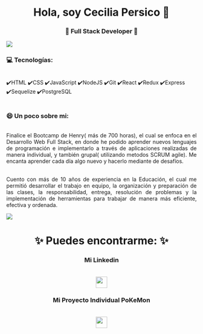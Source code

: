 
<!--
**CePersico/CePersico** is a ✨ _special_ ✨ repository because its `README.md` (this file) appears on your GitHub profile.

Here are some ideas to get you started:

- 🔭 I’m currently working on ...
- 🌱 I’m currently learning ...
- 👯 I’m looking to collaborate on ...
- 🤔 I’m looking for help with ...
- 💬 Ask me about ...
- 📫 How to reach me: ...
-  Pronouns: ...
- ⚡ Fun fact: ...
-->
<h1 align="center"> Hola, soy Cecilia Persico 👋 </h1>
<h3 align="center">🚀 Full Stack Developer 🚀</h3>

<img src="https://yata-apix-a9caea66-ad78-425f-aa08-e292558ebb65.lss.locawebcorp.com.br/b7c7dbff38ae4f419c94ce8d2254b9d9.png"> 

### 💻 Tecnologías:
<br/>
✔️HTML
✔️CSS
✔️JavaScript
✔️NodeJS
✔️Git
✔️React
✔️Redux
✔️Express
✔️Sequelize
✔️PostgreSQL
<br/>
<br/>

###  😄 Un poco sobre mi:
<p align="justify"><br/>
Finalice el Bootcamp de Henry( más de 700 horas), el cual se enfoca en el Desarrollo Web Full Stack, en donde he podido aprender nuevos lenguajes de programación e implementarlo a través de aplicaciones realizadas de manera individual, y también grupal( utilizando metodos SCRUM agile). Me encanta aprender cada día algo nuevo y hacerlo mediante de desafíos.
</p>
<p align="justify"><br/>
Cuento con más de 10 años de experiencia en la Educación, el cual me permitió desarrollar el trabajo en equipo, la organización y preparación de las clases, la responsabilidad, entrega, resolución de problemas y la implementación de herramientas para trabajar de manera más eficiente, efectiva y ordenada.
</p>

<img src="https://yata-apix-a9caea66-ad78-425f-aa08-e292558ebb65.lss.locawebcorp.com.br/b7c7dbff38ae4f419c94ce8d2254b9d9.png"> 

<h1 align="center">
✨ Puedes encontrarme: ✨
  <h3 align="center">Mi Linkedin</h3>
  <p align="center"><br/>
   <a href="https://www.linkedin.com/in/cecilia-roxana-persico-">
    <img src="https://logospng.org/download/linkedin/logo-linkedin-icon-1024.png" width=30px heigth=30px>
  </a>
  <h3 align="center">Mi Proyecto Individual PoKeMon</h3>
  <p align="center"><br/>
   <a href="https://github.com/CePersico/PI-PoKeMon"> 
    <img src="https://www.nicepng.com/png/detail/160-1602324_pokemon-ball-2d-png.png" width=30px heigth=30px>
  </a>

</p>
</h1>
